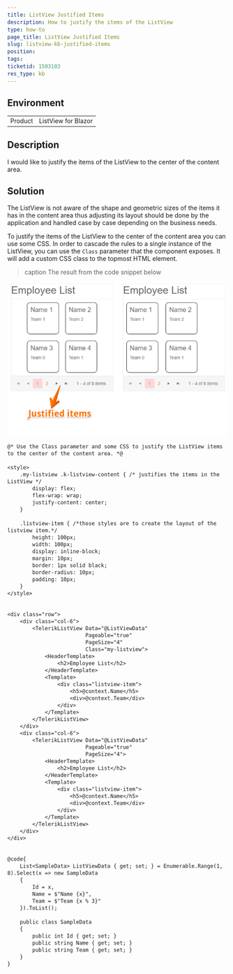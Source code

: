 ```yaml
---
title: ListView Justified Items
description: How to justify the items of the ListView
type: how-to
page_title: ListView Justified Items
slug: listview-kb-justified-items
position: 
tags: 
ticketid: 1503103
res_type: kb
---
```


## Environment
<table>
	<tbody>
		<tr>
			<td>Product</td>
			<td>ListView for Blazor</td>
		</tr>
	</tbody>
</table>


## Description
I would like to justify the items of the ListView to the center of the content area.

## Solution

The ListView is not aware of the shape and geometric sizes of the items it has in the content area thus adjusting its layout should be done by the application and handled case by case depending on the business needs.

To justify the items of the ListView to the center of the content area you can use some CSS. In order to cascade the rules to a single instance of the ListView, you can use the `Class` parameter that the component exposes. It will add a custom CSS class to the topmost HTML element. 

>caption The result from the code snippet below

![listview justified items](images/listview-justified-items.png)

````CSHTML
@* Use the Class parameter and some CSS to justify the ListView items to the center of the content area. *@

<style>
    .my-listview .k-listview-content { /* justifies the items in the ListView */
        display: flex;
        flex-wrap: wrap;
        justify-content: center;
    }

    .listview-item { /*those styles are to create the layout of the listview item.*/
        height: 100px;
        width: 100px;
        display: inline-block;
        margin: 10px;
        border: 1px solid black;
        border-radius: 10px;
        padding: 10px;
    }
</style>


<div class="row">
    <div class="col-6">
        <TelerikListView Data="@ListViewData" 
                         Pageable="true"
                         PageSize="4"
                         Class="my-listview">
            <HeaderTemplate>
                <h2>Employee List</h2>
            </HeaderTemplate>
            <Template>
                <div class="listview-item">
                    <h5>@context.Name</h5>
                    <div>@context.Team</div>
                </div>
            </Template>
        </TelerikListView>
    </div>
    <div class="col-6">
        <TelerikListView Data="@ListViewData" 
                         Pageable="true"
                         PageSize="4">
            <HeaderTemplate>
                <h2>Employee List</h2>
            </HeaderTemplate>
            <Template>
                <div class="listview-item">
                    <h5>@context.Name</h5>
                    <div>@context.Team</div>
                </div>
            </Template>
        </TelerikListView>
    </div>
</div>


@code{
    List<SampleData> ListViewData { get; set; } = Enumerable.Range(1, 8).Select(x => new SampleData
    {
        Id = x,
        Name = $"Name {x}",
        Team = $"Team {x % 3}"
    }).ToList();

    public class SampleData
    {
        public int Id { get; set; }
        public string Name { get; set; }
        public string Team { get; set; }
    }
}
````
